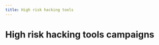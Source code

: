 ```yaml
---
title: High risk hacking tools
---
```

# High risk hacking tools campaigns

<!-- material/tags { include: [HIGH_RISK_HACKING_TOOLS] }-->